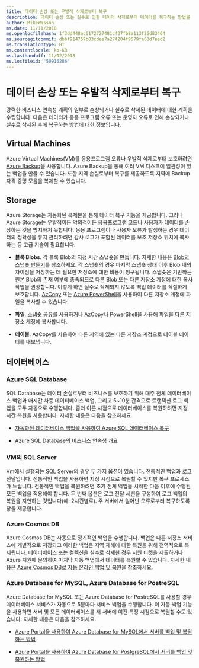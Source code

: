 ```yaml
---
title: 데이터 손상 또는 우발적 삭제로부터 복구
description: 데이터 손상 또는 실수로 인한 데이터 삭제로부터 데이터를 복구하는 방법을 이해하고 재해 복구에 대한 계획 뿐만 아니라 복원력 있고 항상 사용 가능한 내결함성 응용 프로그램을 설계하는 방법에 대한 문서입니다.
author: MikeWasson
ms.date: 11/11/2018
ms.openlocfilehash: 1f3dd448ac6172727481c437fb8a113f25d83464
ms.sourcegitcommit: dbbf914757b03cdee7a274204f9579fa63d7eed2
ms.translationtype: HT
ms.contentlocale: ko-KR
ms.lasthandoff: 11/02/2018
ms.locfileid: "50916286"
---
```

# <a name="recover-from-data-corruption-or-accidental-deletion"></a>데이터 손상 또는 우발적 삭제로부터 복구 

강력한 비즈니스 연속성 계획의 일부로 손상되거나 실수로 삭제된 데이터에 대한 계획을 수립합니다. 다음은 데이터가 응용 프로그램 오류 또는 운영자 오류로 인해 손상되거나 실수로 삭제된 후에 복구하는 방법에 대한 정보입니다.

## <a name="virtual-machines"></a>Virtual Machines

Azure Virtual Machines(VM)를 응용프로그램 오류나 우발적 삭제로부터 보호하려면 [Azure Backup](/azure/backup/)을 사용합니다. Azure Backup을 통해 여러 VM 디스크에 일관성이 있는 백업을 만들 수 있습니다. 또한 지역 손실로부터 복구를 제공하도록 지역에 Backup 자격 증명 모음을 복제할 수 있습니다.

## <a name="storage"></a>Storage

Azure Storage는 자동화된 복제본을 통해 데이터 복구 기능을 제공합니다. 그러나 Azure Storage는 우발적이든 악의적이든 응용프로그램 코드나 사용자가 데이터를 손상하는 것을 방지하지 못합니다. 응용 프로그램이나 사용자 오류가 발생하는 경우 데이터의 정확성을 유지 관리하려면 감사 로그가 포함된 데이터를 보조 저장소 위치에 복사하는 등 고급 기술이 필요합니다. 

- **블록 Blobs**. 각 블록 Blob의 지정 시간 스냅숏을 만듭니다. 자세한 내용은 [Blob의 스냅숏 만들기](/rest/api/storageservices/creating-a-snapshot-of-a-blob)를 참조하세요. 각 스냅숏의 경우 마지막 스냅숏 상태 이후 Blob 내의 차이점을 저장하는 데 필요한 저장소에 대한 비용이 청구됩니다. 스냅숏은 기반하는 원본 Blob의 존재 여부에 종속되므로 다른 Blob 또는 다른 저장소 계정에 대한 복사 작업을 권장합니다. 이렇게 하면 실수로 삭제되지 않도록 백업 데이터를 적절하게 보호합니다. [AzCopy](/azure/storage/common/storage-use-azcopy) 또는 [Azure PowerShell](/azure/storage/common/storage-powershell-guide-full)을 사용하여 다른 저장소 계정에 파일을 복사할 수 있습니다.

- **파일**. [스냅숏 공유](/azure/storage/files/storage-snapshots-files)를 사용하거나 AzCopy나 PowerShell을 사용해 파일을 다른 저장소 계정에 복사합니다.

- **테이블**. AzCopy를 사용하여 다른 지역에 있는 다른 저장소 계정으로 테이블 데이터를 내보냅니다.

## <a name="database"></a>데이터베이스

### <a name="azure-sql-database"></a>Azure SQL Database 

SQL Database는 데이터 손실로부터 비즈니스를 보호하기 위해 매주 전체 데이터베이스 백업과 매시간 차등 데이터베이스 백업, 그리고 5~10분 간격으로 트랜잭션 로그 백업을 모두 자동으로 수행합니다. 좀더 이른 시점으로 데이터베이스를 복원하려면 지정 시간 복원을 사용합니다. 자세한 내용은 다음을 참조하세요.

- [자동화된 데이터베이스 백업을 사용하여 Azure SQL 데이터베이스 복구](/azure/sql-database/sql-database-recovery-using-backups)

- [Azure SQL Database의 비즈니스 연속성 개요](/azure/sql-database/sql-database-business-continuity)

### <a name="sql-server-on-vms"></a>VM의 SQL Server

Vm에서 실행되는 SQL Server의 경우 두 가지 옵션이 있습니다. 전통적인 백업과 로그 전달입니다. 전통적인 백업을 사용하면 지정 시점으로 복원할 수 있지만 복구 프로세스가 느립니다. 전통적인 백업을 복원하려면 초기 전체 백업을 시작한 다음 이후에 수행된 모든 백업을 적용해야 합니다. 두 번째 옵션은 로그 전달 세션을 구성하여 로그 백업의 복원을 지연하는 것입니다(예: 2시간별로). 주 서버에서 일어난 오류로부터 복구하도록 창을 제공합니다.

### <a name="azure-cosmos-db"></a>Azure Cosmos DB

Azure Cosmos DB는 자동으로 정기적인 백업을 수행합니다. 백업은 다른 저장소 서비스에 개별적으로 저장되고 이러한 백업은 지역 재해에 대한 복원을 위해 전역적으로 복제됩니다. 데이터베이스 또는 컬렉션을 실수로 삭제한 경우 지원 티켓을 제출하거나 Azure 지원에 문의하여 마지막 자동 백업에서 데이터를 복원할 수 있습니다. 자세한 내용은 [Azure Cosmos DB로 자동 온라인 백업 및 복원](/azure/cosmos-db/online-backup-and-restore)을 참조하세요.

### <a name="azure-database-for-mysql-azure-database-for-postresql"></a>Azure Database for MySQL, Azure Database for PostreSQL

Azure Database for MySQL 또는 Azure Database for PostreSQL를 사용할 경우 데이터베이스 서비스가 자동으로 5분마다 서비스 백업을 수행합니다. 이 자동 백업 기능을 사용하면 서버 및 모든 데이터베이스를 새 서버에 이전 특정 시점으로 복원할 수도 있습니다. 자세한 내용은 다음을 참조하세요.

- [Azure Portal을 사용하여 Azure Database for MySQL에서 서버를 백업 및 복원하는 방법](/azure/mysql/howto-restore-server-portal)

- [Azure Portal을 사용하여 Azure Database for PostgreSQL에서 서버를 백업 및 복원하는 방법](/azure/postgresql/howto-restore-server-portal)


